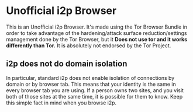 Unofficial i2p Browser
======================

This is an Unofficial i2p Browser. It's made using the Tor Browser Bundle in
order to take advantage of the hardening/attack surface reduction/settings
management done by the Tor Browser, but it **Does not use tor and it works**
**differently than Tor.** It is absolutely not endorsed by the Tor Project.

i2p does not do domain isolation
--------------------------------

In particular, standard i2p does not enable isolation of connections by domain
or by browser tab. This means that your identity is the same in every browser
tab you are using. If a person owns two sites, and you visit both of those sites
at the same time, it is possible for them to know. Keep this simple fact in mind
when you browse i2p.
